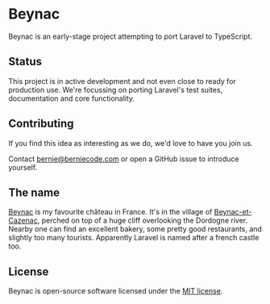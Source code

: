# Beynac

Beynac is an early-stage project attempting to port Laravel to TypeScript.

## Status

This project is in active development and not even close to ready for production use. We're focussing on porting Laravel's test suites, documentation and core functionality.

## Contributing

If you find this idea as interesting as we do, we'd love to have you join us.

Contact bernie@berniecode.com or open a GitHub issue to introduce yourself.

## The name

[Beynac](https://en.wikipedia.org/wiki/Château_de_Beynac) is my favourite château in France. It's in the village of [Beynac-et-Cazenac](https://en.wikipedia.org/wiki/Beynac-et-Cazenac), perched on top of a huge cliff overlooking the Dordogne river. Nearby one can find an excellent bakery, some pretty good restaurants, and slightly too many tourists. Apparently Laravel is named after a french castle too.

## License

Beynac is open-source software licensed under the [MIT license](LICENSE.md).
